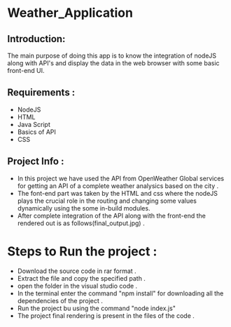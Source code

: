 # Weather_Application
## Introduction:
The main purpose of doing this app is to know the integration of nodeJS along with API's and display the data in the web browser with some basic front-end UI.

## Requirements :
- NodeJS  
- HTML  
- Java Script  
- Basics of API  
- CSS  

## Project Info :
- In this project we have used the API from OpenWeather Global services for getting an API of a complete weather analysics based on the city .  
- The font-end part was taken by the HTML and css where the nodeJS plays the crucial role in the routing and changing some values dynamically using the some in-build modules.
- After complete integration of the API along with the front-end the rendered out is as follows(final_output.jpg) . 

# Steps to Run the project :
- Download the source code in rar format .
- Extract the file and copy the specified path .
- open the folder in the visual studio code .
- In the terminal enter the command "npm install" for downloading all the dependencies of the project .
- Run the project bu using the command "node index.js"
- The project final rendering is present in the files of the code .
